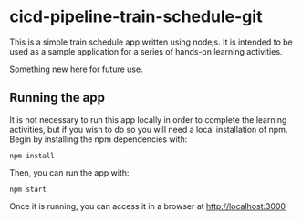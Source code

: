 # cicd-pipeline-train-schedule-git

This is a simple train schedule app written using nodejs. It is intended to be used as a sample application for a series of hands-on learning activities.

Something new here for future use.

## Running the app

It is not necessary to run this app locally in order to complete the learning activities, but if you wish to do so you will need a local installation of npm. Begin by installing the npm dependencies with:

    npm install

Then, you can run the app with:

    npm start

Once it is running, you can access it in a browser at [http://localhost:3000](http://localhost:3000)
